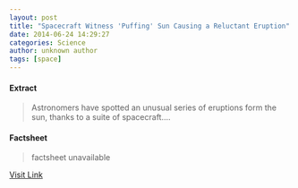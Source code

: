 ```yaml
---
layout: post
title: "Spacecraft Witness 'Puffing' Sun Causing a Reluctant Eruption"
date: 2014-06-24 14:29:27
categories: Science
author: unknown author
tags: [space]
---
```



#### Extract
>Astronomers have spotted an unusual series of eruptions form the sun, thanks to a suite of spacecraft....

#### Factsheet
>factsheet unavailable

[Visit Link](http://www.scienceworldreport.com/articles/15631/20140624/spacecraft-witness-puffing-sun-causing-reluctant-eruption.htm)


